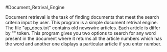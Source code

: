 #Document_Retrival_Engine

Document retrieval is the task of finding documents that meet the search criteria input by user.
This program is a simple document retrival engine.
The file "ap_docs.txt" contains old newswire articles.
Each article is differ by "<NEW DOCUMENT>" token.
This program gives you two options to search for any word present in the document where it returns all the article numbers which has the word and another one displays a particular article if you enter number.
